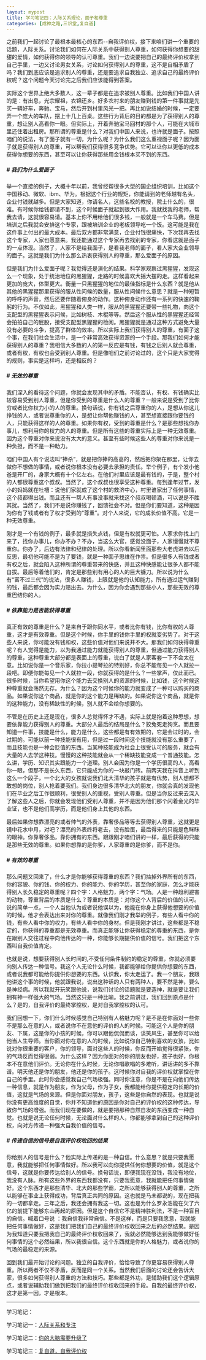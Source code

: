 ```yaml
---
layout: mypost
title: 学习笔记四：人际关系理论，面子和尊重
categories: [成神之路,三识堂,复自道]
---
```



之前我们一起讨论了最根本最核心的东西--自我评价权，接下来咱们讲一个重要的话题，人际关系。讨论我们如何在人际关系中获得别人尊重，如何获得你想要的甜甜的爱情，如何获得你的领导的认可尊重。我们一边说要把自己的最终评价权拿到自己手里，一边又讨论男女关系，讨论如何获得别人的尊重，这不是自相矛盾了吗？我们到底应该是追求别人的尊重，还是要追求自我独立、追求自己的最终评价权呢？这个问题今天讨论完之后我们应该能得到答案。

实际这个世界上绝大多数人，这一辈子都是在追求被别人尊重。比如我们中国人讲的是：有出息，光宗耀祖，衣锦还乡。好多农村来的朋友赚到钱的第一件事就是先买一辆好车，奔驰、宝马，然后开到村里风光一把。再比如说结婚的时候，一定要弄一个庞大的车队，摆上十几上百桌。这些行为背后的目的都是为了获得别人的尊重，想让别人高看你一眼。但实际上，开着奔驰宝马回村的那个人，可能在大城市里还住着出租房。那所谓的尊重是什么？对我们中国人来说，也许就是面子。按照咱们的说法，有了面子就有一切，为什么呢？为什么我们这么重视面子呢？因为面子就是获得别人的尊重，可以帮我们获得很多竞争优势。它可以让你以更低的成本获得你想要的东西，甚至可以让你获得那些用金钱根本买不到的东西。

##### # 我们为什么爱面子

 举一个直接的例子，大概十年以前，我曾经帮很多大型的国企组织培训，比如这个中国移动、微软、ibm、华为。根据这个行业的规矩，你能请到的老师越有名头，企业付钱就越多。但是大家知道，你请名人，这些名校的教授，院士什么的，很难。有时候你给钱都请不到，这个时候面子就起到很大作用。我就找我的老师，帮我去请，这就很容易请。基本上你不用给他们很多钱，一般就是一个车马费。但是培训之后我就会安排这个专家，跟被培训企业的老板领导吃一个饭。这可能是我在这件事上付出的最大成本。最后双方都非常满意，企业付钱很痛快，下次我再去找这个专家，人家也愿意来。我还能通过这个专家再去找别的专家，你看这就是面子的一点体现。当然了，人家不是给我面子，是看我老师的面子，看人家大企业领导的面子。这就是我们为什么那么热衷获得别人的尊重，那么爱面子的原因。

但是我们为什么爱面子呢？我觉得还是演化的结果。科学家观察过黑猩猩，发现这么一个现象，处于统治地位的黑猩猩，走路的时候喜欢大摇大摆的走。这样看起来更加的庞大，体型更大。衡量一只黑猩猩的地位的最佳指标是什么东西？就是他从其他的黑猩猩那里获得的服从性问候的数量，服从性问候什么意思？就是一种短暂的呼呼的声音，然后还要伴随着俯身的动作。这种俯身动作还有一系列的快速的鞠躬的行为。不仅如此，黑猩猩和人类一样，服从的黑猩猩还要带一些礼物，向这个支配型的黑猩猩表示问候，比如树枝、木棍等等。然后这个服从性的黑猩猩还经常会拍拍自己的屁股，接受支配型黑猩猩的检阅。黑猩猩就是通过这种方式避免大量没有必要的斗争，提高了群体的效率。所以实际上我们获得别人的尊重，有面子这个事，在我们社会生活中，是一个非常高效获得资源的一个手段。那我们如何才能获得别人的尊重？我相信大多数的人的第一反应是有钱，有钱之后别人就会尊重，或者有权，有权也会受到别人尊重。但是像咱们之前讨论过的，这个只是大家觉得的规则，事实是这样吗，还是相反的？

##### # 无效的尊重

我们深入的看待这个问题，你就会发现其中的矛盾。不能否认，有权、有钱确实比较容易受到别人尊重，但是你受到的尊重是什么人的尊重？一般来说是受到了比你穷或者比你权力小的人的尊重。换句话说，你有钱之后尊重你的人，是想从你这儿挣钱的人，或者说尊重你的人，是想让你帮他赚钱的人，甚至想直接跟你要钱的人，只能获得这样的人的尊重。如果你有权，受到的尊重是什么？是那些想找你办事儿，想利用你的权力的人的尊重。但是所有这些的尊重实际上是一种无效尊重。因为这个尊重对你来说没有太大的意义。甚至有些时候这些人的尊重对你来说是一种负担，而不是一种助力。

咱们中国人有个说法叫“捧杀”，就是把你捧的高高的，然后把你架在那里，让你去做你不想做的事情，或者说你根本没有必要去承担的责任。举个例子，有个发小他爸是开厂的，身家大概有十个亿左右。在他们村里应该是最有钱的，于是，整个村的人都很尊重这个叔叔。当然了，这个叔叔也很享受这种尊重。每到逢年过节，发小的妈妈就在吐槽：说他们家就成了这个村的救济中心，村里谁家出了任何事情，这个叔都得出钱。而且还有一帮人有事没事就来找这个叔叔喝顿酒，可以说是不胜其扰。当然了，我们不是说你赚钱了，回馈社会不对。但是你们要知道，这种是因为你有了钱或者有了权才受到的“尊重”。对个人来说，它的成长价值不高。它是一种无效尊重。

刚才是一个有钱的例子，最多就是损失点钱，但是有权就更可怕。人家求你找上门来了，找你办事儿，你办不办？不办，当这么大官，感觉没面子，人家慢慢就不尊重你。你办了，后边有法律和纪律的处理。所以你看新闻里面那些大老虎进去以后反思，最初他可能不是为了要钱，就是一种面子思维在作祟。但是很多人有钱或者有权之后，就会陷入这种所谓的尊重带来的快感，并且这种快感能让很多人都不能自拔。最后等着他们的，肯定是那些别有用心的人的巨大镰刀。所以说为什么有“富不过三代”的说法，很多人赚钱，上限就是他的认知能力。所有通过运气赚到的钱，最后都会因为实力赔出去。为什么，因为你会遇到那些小人，那些无效的尊重巴结你的人。

##### # 依靠能力是否能获得尊重

真正有效的尊重是什么？是来自于跟你同水平，或者比你有钱，比你有权的人尊重，这才是有效尊重。但是这个时候，你手里的钱你手里的权就变劣势了。对于这些人来说，你可能没有钱和权，这些价值对他们来说并不大。那我们如何获得尊重呢？有人觉得是能力，以为我通过能力就能获得别人的尊重，但通过能力获得别人的尊重，这种尊重大部分都是表面上的尊重，说白了就是人家客套一下不会太在意。比如说你是一个音乐家，你拉小提琴拉的特别好，你总不能每见一个人就拉一段吧。即便你能每见一个人就拉一段，你就获得的是什么？一些掌声，仅此而已。很多时候，当你希望用你这个能力去交换别人的资源的时候，比如钱，这个时候这种尊重就会荡然无存。为什么？因为这个时候你的能力就变成了一种可以购买的商品。如果说你这个商品，就是你的这个能力是稀缺的。如果说你这个商品，就是你的这种能力，没有稀缺性的时候，别人就不会给你想要的。

不管是在历史上还是现在，很多人总觉得怀才不遇，实际上就是抱着这种思想，想要依靠能力获得别人的尊重。大部分人最后的结局是什么？狡兔死走狗烹。而且要知道一件事，技能是什么，能力是什么，这些都是有有效期的，它是会过时的，会过期的。可能以前一种技能很有用，但是过一段时间这个技能就没有那么重要了，而且技能也是一种会贬值的东西。当某种技能成为社会上很受认可的服务，就会有大量的人去学这种技。慢慢的这种技能就会从一个稀缺技能变成一个普通技能。怎么讲，学历、知识其实跟能力一个道理。别人会因为你是一个学历很高的人，高看你一眼，但那不是长久东西，它只能成为你的一块敲门砖。前两天我在抖音上听到这么一个段子，一个北大的女孩就说我们北大清华的孩子就是有优势，别人想都不敢想的岗位，别人抢着要我们。我们身边很多清华北大的朋友，你就会真的发现他们在毕业之后工作很顺利，很受别人的重视，受别人尊重。但是当你反过来去深入了解这些人之后，你就会发现他们受别人尊重，并不是因为他们那个闪着金光的毕业证，也不是他们高学历，而是他们身上其他的东西。

最后如果你想靠漂亮的或者帅气的外表，靠奢侈品等等去获得别人尊重，这就更是镜中花水中月，对吧？漂亮的外表终将老去，没有脸蛋，最后得来的只能是色眯眯的眼神。你靠奢侈品，靠你拥有的东西。跟跟刚才咱们讲的一样，最后获得的只能是那些无效的尊重。如果你想靠的是你爹，人家尊重的是你爹，而不是你。

##### # 有效的尊重

那么问题又回来了，什么才是你能够获得尊重的东西？我们抽掉外界所有的东西，你的容貌、你的钱、你的权力、你的能力、你的学历，甚至你的家庭，怎么才能获得别人长久稳定的尊重呢？四个字：人格魅力，两个字：气场。人是一种趋利避害的动物，尊重背后的本质是什么？尊重的本质是：对你这个人背后的价值的认可。说的简单一点，一个人当他认为或者说他误以为，他能在你身上获得他想要的价值的时候，他才会表达出来对你的尊重。就像我们刚才我举的例子，有些人看中你的钱，有些人看中你的权力，有些人看中你的身材。但是我刚才讲过，这些都是不稳定的，你获得的尊重都是无效尊重。而真正能够让你获得稳定的尊重的东西，是你在跟别人交往过程中向他传达的一种，你能够长期提供价值的信号。我们把这个东西叫自我价值肯定。

也就是说，想要获得别人长时间的,不受任何条件制约的稳定的尊重，你就必须要向别人传达一种信号。我这个人无论什么时候，我都能够给你提供你想要的东西，或者说我都可能给你提供你想要的东西。认识我，你太走运了。我一个朋友，我跟他讲这个事的时候，他就跟我说，说出这种话的人只有两种人，要不然是神，要么是神经病。所以我就开玩笑跟他说，说我们讨论的话题就是要造神，就是要让我们拥有神一样强大的气场。当然这只是一种比喻。我之前讲过，我们回到原点是什么？是的，自我评价的最终掌控权，是对自我掌控权的认可。

我们回想一下，你们什么时候感觉自己特别有人格魅力呢？是不是在你面对一些你不是那么在意的人，或者说你不在意他的评价的人的时候。可能这个人是你的朋友、下属，这是你的小孩的时候，你可以跟他侃侃而谈，谈笑风生，甚至你可以给他当人生导师。当你面对你在意的人的时候，比如说你自己特别喜欢的女孩，比如说对你很重要的客户，你的领导，面对这些人的时候，你反而开始觉得很紧张，你的气场反而觉得很弱。为什么这样？因为你面对的你的朋友也好，孩子也好，你根本不在意他们评价。无论你在什么时候，无论你唱歌唱的多难听，讲话讲的多不靠谱。明天他还是你的朋友，他还是你的孩子。这时候你对自我的评价权就掌控在你自己的手里。此时你会感觉我自己气场极强。同时你注意，你是不是在向他们传达一种信息，就是作为朋友，作为父母，作为子女，我都能给你提供稳定的长期的价值，这就是气场的来源。但是你面对朋友，孩子，这些是你自然的表现。也就是说你没有更高维度的自觉，你并不知道他的原因是你对自己的评价权的这种传达，导致你气场的增强。而我们现在要做的，就是要把那种自然自发的东西变成一种自觉。也就是说无论任何时候，无论面对什么样的人，你都能够拿到自己的这种评价权，向对方传递一种强大自我价值的信号。

##### # 传递自信的信号是自我评价权收回的结果

你给别人的信号是什么？他实际上传递的是一种自信。什么意思？就是只要我愿意，我就能够把任何事情做好。所以我可以向你提供任何你想要的价值，就是这个信号，这就是你要传达给别人的信号。换句话说，即便我现在没钱，我没有地位，我没有人脉。所有这些外界的东西我都没有，只要我愿意，我就能把任何事情做好。这个东西才是那些清华、北大的那些学霸，之所以能够获得别人的尊重，之所以能够在事业上获得成功，背后真正共同的原因。这也就是马未都说的，现在把我的一切都拿走。三年之后，我还会拥有我这一切。这也是为什么罗永浩能在欠了六亿的前提下能够东山再起的原因。但是这个自信它不是精神胜利法，不是一种盲目的自信。喊着口号说 ：我自信我非常自信。不是这样，而是只要我愿意，我就能把任何事情做好，这是我们把我们自己的最终评价权收回来之后的必然结果。是因为我知道只要我把我自己的最终评价权收回来了，我就必然能够达到我能够做好任何事情的这个必然结果，所以我很自信。这个东西就是你的人格魅力，或者说你的气场的最稳定的来源。

回到我们最开始讨论的问题。独立的自我评价，恰恰导致了你更容易获得别人尊重。所以两者不仅不矛盾，反而是同一个关系。当然我们后面的讨论还会告诉大家，很多如何获得别人尊重的方法和技巧。那些都是外功，是辅助我们这个逻辑原点，或者说辅助我们做到把我们的最终评价权收回来的手段。自我的最终评价权，这才是第一因，才是根本。

***

学习笔记：

学习笔记一：[人际关系和专注](https://mp.weixin.qq.com/s?__biz=MzUzODU0NjMxNA==\&mid=2247484919\&idx=1\&sn=4b986856b773669c6c4b4613ddba641f\&chksm=fad75c12cda0d504a07084577dba2fd9ea8df8582856901906dbd1b4a360071a3eff78a287b0\&token=1348745843\&lang=zh_CN\&scene=21#wechat_redirect)

学习笔记二：[你的大脑需要升级了](https://www.zahui.top/posts/2024/09/21/BecomingaGod2.html)

学习笔记三：[复自道，自我评价权](https://mp.weixin.qq.com/s?__biz=MzUzODU0NjMxNA==\&mid=2247484946\&idx=1\&sn=392e7cf5c7bb2a9a63cdafe6db18d25d\&chksm=fad75ff7cda0d6e11d657149b831201af8170e16295ac26d864fd852c74c0680ae581634d03b\&token=1593664676\&lang=zh_CN\&scene=21#wechat_redirect)
